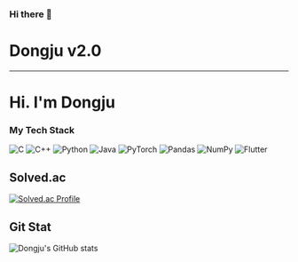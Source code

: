 ### Hi there 👋
# Dongju v2.0
<hr>
<h1>Hi. I'm Dongju</h1>

### My Tech Stack

![C](https://img.shields.io/badge/c-%2300599C.svg?style=for-the-badge&logo=c&logoColor=white)
![C++](https://img.shields.io/badge/c++-%2300599C.svg?style=for-the-badge&logo=c%2B%2B&logoColor=white)
![Python](https://img.shields.io/badge/python-3670A0?style=for-the-badge&logo=python&logoColor=ffdd54)
![Java](https://img.shields.io/badge/java-%23ED8B00.svg?style=for-the-badge&logo=openjdk&logoColor=white)
![PyTorch](https://img.shields.io/badge/PyTorch-%23EE4C2C.svg?style=for-the-badge&logo=PyTorch&logoColor=white)
![Pandas](https://img.shields.io/badge/pandas-%23150458.svg?style=for-the-badge&logo=pandas&logoColor=white)
![NumPy](https://img.shields.io/badge/numpy-%23013243.svg?style=for-the-badge&logo=numpy&logoColor=white)
![Flutter](https://img.shields.io/badge/Flutter-%2302569B.svg?style=for-the-badge&logo=Flutter&logoColor=white)

## Solved.ac
[![Solved.ac Profile](http://mazassumnida.wtf/api/v2/generate_badge?boj=qkfmtpffhsk119)](https://solved.ac/qkfmtpffhsk119/)


## Git Stat
![Dongju's GitHub stats](https://github-readme-stats.vercel.app/api?username=braveJu&show_icons=true)
<!--
**braveJu/braveJu** is a ✨ _special_ ✨ repository because its `README.md` (this file) appears on your GitHub profile.

Here are some ideas to get you started:

- 🔭 I’m currently working on ...

- 👯 I’m looking to collaborate on ...
- 🤔 I’m looking for help with ...
- 💬 Ask me about ...
- 📫 How to reach me: ...
- 😄 Pronouns: ...

-->
